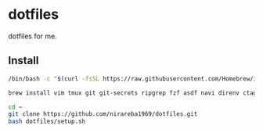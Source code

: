 # dotfiles

dotfiles for me.

## Install

```bash
/bin/bash -c "$(curl -fsSL https://raw.githubusercontent.com/Homebrew/install/HEAD/install.sh)"
```

```bash
brew install vim tmux git git-secrets ripgrep fzf asdf navi direnv ctags
```

```bash
cd ~
git clone https://github.com/nirareba1969/dotfiles.git
bash dotfiles/setup.sh
```
